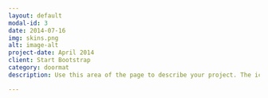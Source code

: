 ```yaml
---
layout: default
modal-id: 3
date: 2014-07-16
img: skins.png
alt: image-alt
project-date: April 2014
client: Start Bootstrap
category: doormat
description: Use this area of the page to describe your project. The icon above is part of a free icon set by <a href="https://sellfy.com/p/8Q9P/jV3VZ/">Flat Icons</a>. On their website, you can download their free set with 16 icons, or you can purchase the entire set with 146 icons for only $12!

---
```

